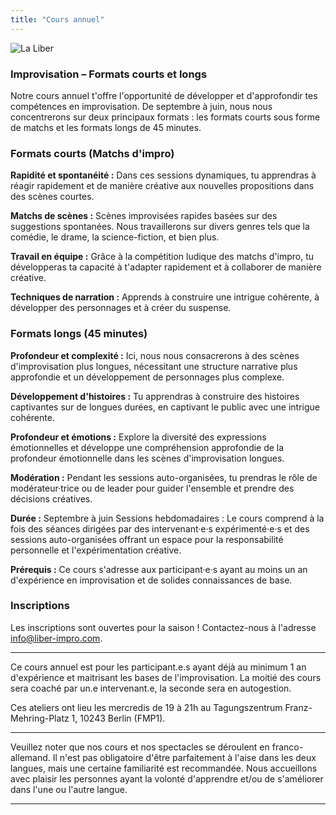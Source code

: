 ```yaml
---
title: "Cours annuel"
---
```


<img src="../../images/11.webp" alt="La Liber">

### Improvisation – Formats courts et longs

Notre cours annuel t'offre l'opportunité de développer et d'approfondir tes compétences en improvisation. De septembre à juin, nous nous concentrerons sur deux principaux formats : les formats courts sous forme de matchs et les formats longs de 45 minutes.

### Formats courts (Matchs d'impro)

**Rapidité et spontanéité :** Dans ces sessions dynamiques, tu apprendras à réagir rapidement et de manière créative aux nouvelles propositions dans des scènes courtes.

**Matchs de scènes :** Scènes improvisées rapides basées sur des suggestions spontanées. Nous travaillerons sur divers genres tels que la comédie, le drame, la science-fiction, et bien plus.

**Travail en équipe :** Grâce à la compétition ludique des matchs d'impro, tu développeras ta capacité à t'adapter rapidement et à collaborer de manière créative.

**Techniques de narration :** Apprends à construire une intrigue cohérente, à développer des personnages et à créer du suspense.

### Formats longs (45 minutes)

**Profondeur et complexité :** Ici, nous nous consacrerons à des scènes d'improvisation plus longues, nécessitant une structure narrative plus approfondie et un développement de personnages plus complexe.

**Développement d'histoires :** Tu apprendras à construire des histoires captivantes sur de longues durées, en captivant le public avec une intrigue cohérente.

**Profondeur et émotions :** Explore la diversité des expressions émotionnelles et développe une compréhension approfondie de la profondeur émotionnelle dans les scènes d'improvisation longues.

**Modération :** Pendant les sessions auto-organisées, tu prendras le rôle de modérateur·trice ou de leader pour guider l'ensemble et prendre des décisions créatives.

**Durée :** Septembre à juin Sessions hebdomadaires : Le cours comprend à la fois des séances dirigées par des intervenant·e·s expérimenté·e·s et des sessions auto-organisées offrant un espace pour la responsabilité personnelle et l'expérimentation créative.

**Prérequis :** Ce cours s'adresse aux participant·e·s ayant au moins un an d'expérience en improvisation et de solides connaissances de base.

### Inscriptions
Les inscriptions sont ouvertes pour la saison ! Contactez-nous à l'adresse info@liber-impro.com.


---

Ce cours annuel est pour les participant.e.s ayant déjà au minimum 1 an d'expérience et maitrisant les bases de l'improvisation. La moitié des cours sera coaché par un.e intervenant.e, la seconde sera en autogestion.

Ces ateliers ont lieu les mercredis de 19 à 21h au Tagungszentrum Franz-Mehring-Platz 1, 10243 Berlin (FMP1).

---

Veuillez noter que nos cours et nos spectacles se déroulent en franco-allemand. Il n'est pas obligatoire d'être parfaitement à l'aise dans les deux langues, mais une certaine familiarité est recommandée. Nous accueillons avec plaisir les personnes ayant la volonté d'apprendre et/ou de s'améliorer dans l'une ou l'autre langue.

---
